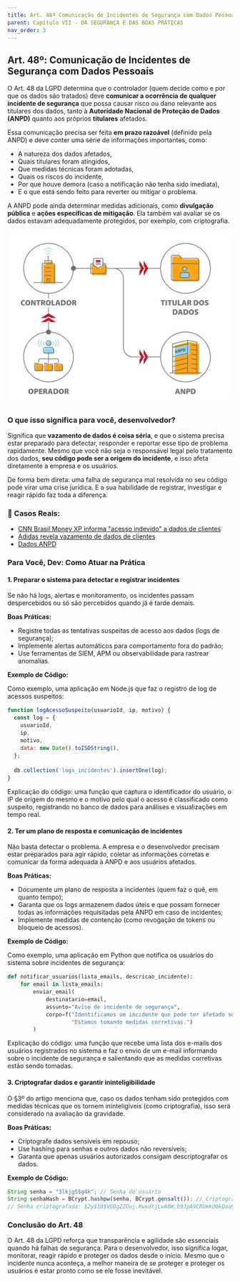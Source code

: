 ```yaml
---
title: Art. 48º Comunicação de Incidentes de Segurança com Dados Pessoais
parent: Capítulo VII - DA SEGURANÇA E DAS BOAS PRÁTICAS
nav_order: 3
---
```


## Art. 48º: Comunicação de Incidentes de Segurança com Dados Pessoais

O Art. 48 da LGPD determina que o controlador (quem decide como e por que os dados são tratados) deve **comunicar a ocorrência de qualquer incidente de segurança** que possa causar risco ou dano relevante aos titulares dos dados, tanto à **Autoridade Nacional de Proteção de Dados (ANPD)** quanto aos próprios **titulares** afetados.

Essa comunicação precisa ser feita **em prazo razoável** (definido pela ANPD) e deve conter uma série de informações importantes, como:
- A natureza dos dados afetados,
- Quais titulares foram atingidos,
- Que medidas técnicas foram adotadas,
- Quais os riscos do incidente,
- Por que houve demora (caso a notificação não tenha sido imediata),
- E o que está sendo feito para reverter ou mitigar o problema.

A ANPD pode ainda determinar medidas adicionais, como **divulgação pública** e **ações específicas de mitigação**. Ela também vai avaliar se os dados estavam adequadamente protegidos, por exemplo, com criptografia.

<img style="border-radius:20px" src="../images/controlador_operador.jpeg" width="500px"/>

### O que isso significa para você, desenvolvedor?

Significa que **vazamento de dados é coisa séria**, e que o sistema precisa estar preparado para detectar, responder e reportar esse tipo de problema rapidamente. Mesmo que você não seja o responsável legal pelo tratamento dos dados, **seu código pode ser a origem do incidente**, e isso afeta diretamente a empresa e os usuários.

De forma bem direta: uma falha de segurança mal resolvida no seu código pode virar uma crise jurídica. E a sua habilidade de registrar, investigar e reagir rápido faz toda a diferença.

### 📰 Casos Reais:
- [CNN Brasil Money
XP informa "acesso indevido" a dados de clientes](https://www.cnnbrasil.com.br/economia/macroeconomia/xp-informa-acesso-indevido-a-dados-de-clientes/)
- [Adidas revela vazamento de dados de clientes](https://g1.globo.com/tecnologia/noticia/2025/05/26/adidas-revela-vazamento-de-dados-de-clientes.ghtml)
- [Dados ANPD](https://app.powerbi.com/view?r=eyJrIjoiN2QxOGJmMTUtMjBmMi00YjdlLTkxMDEtM2U2ZTJkN2I3Mjc3IiwidCI6IjVhYmEwNGExLWY4NjMtNGI1Ni04MTdkLTQ0MjkxYzkwZDFiOCJ9)

### Para Você, Dev: Como Atuar na Prática

#### 1. Preparar o sistema para detectar e registrar incidentes

Se não há logs, alertas e monitoramento, os incidentes passam despercebidos ou só são percebidos quando já é tarde demais. 

**Boas Práticas:**

- Registre todas as tentativas suspeitas de acesso aos dados (logs de segurança);
- Implemente alertas automáticos para comportamento fora do padrão;
- Use ferramentas de SIEM, APM ou observabilidade para rastrear anomalias.

**Exemplo de Código:**

Como exemplo, uma aplicação em Node.js que faz o registro de log de acessos suspeitos:

```javascript
function logAcessoSuspeito(usuarioId, ip, motivo) {
  const log = {
    usuarioId,
    ip,
    motivo,
    data: new Date().toISOString(),
  };

  db.collection('logs_incidentes').insertOne(log);
}
```

Explicação do código: uma função que captura o identificador do usuário, o IP de origem do mesmo e o motivo pelo qual o acesso é classificado como suspeito, registrando no banco de dados para análises e visualizações em tempo real.

#### 2. Ter um plano de resposta e comunicação de incidentes

Não basta detectar o problema. A empresa e o desenvolvedor precisam estar preparados para agir rápido, coletar as informações corretas e comunicar da forma adequada à ANPD e aos usuários afetados.

**Boas Práticas:**

- Documente um plano de resposta a incidentes (quem faz o quê, em quanto tempo);
- Garanta que os logs armazenem dados úteis e que possam fornecer todas as informações requisitadas pela ANPD em caso de incidentes;
- Implemente medidas de contenção (como revogação de tokens ou bloqueio de acessos).

**Exemplo de Código:**

Como exemplo, uma aplicação em Python que notifica os usuários do sistema sobre incidentes de segurança:

```python
def notificar_usuarios(lista_emails, descricao_incidente):
    for email in lista_emails:
        enviar_email(
            destinatario=email,
            assunto="Aviso de incidente de segurança",
            corpo=f("Identificamos um incidente que pode ter afetado seus dados."
                    "Estamos tomando medidas corretivas.")
        )
```

Explicação do código: uma função que recebe uma lista dos e-mails dos usuários registrados no sistema e faz o envio de um e-mail informando sobre o incidente de segurança e salientando que as medidas corretivas estão sendo tomadas.

#### 3. Criptografar dados e garantir ininteligibilidade

O §3º do artigo menciona que, caso os dados tenham sido protegidos com medidas técnicas que os tornem ininteligíveis (como criptografia), isso será considerado na avaliação da gravidade.

**Boas Práticas:**

- Criptografe dados sensíveis em repouso;
- Use hashing para senhas e outros dados não reversíveis;
- Garanta que apenas usuários autorizados consigam descriptografar os dados.

**Exemplo de Código:**

```javascript
String senha = "3lkjgS$g4k"; // Senha do usuário
String senhaHash = BCrypt.hashpw(senha, BCrypt.gensalt()); // Criptografia da senha
// Senha criptografada: $2y$10$VGDgZZOuj.RwxdtjLwA0W.b9JpA9CRUmkUOkQaa9fvM9mgEMC0Uta
```

### Conclusão do Art. 48

O Art. 48 da LGPD reforça que transparência e agilidade são essenciais quando há falhas de segurança. Para o desenvolvedor, isso significa logar, monitorar, reagir rápido e proteger os dados desde o início. Mesmo que o incidente nunca aconteça, a melhor maneira de se proteger e proteger os usuários é estar pronto como se ele fosse inevitável.
